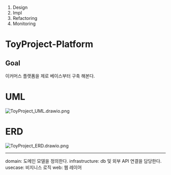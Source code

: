 1. Design
2. Impl
3. Refactoring
4. Monitoring

# ToyProject-Platform
## Goal
이커머스 플랫폼을 제로 베이스부터 구축 해본다. 

# UML
![ToyProject_UML.drawio.png](..%2F..%2FDownloads%2FToyProject_UML.drawio.png)

# ERD
![ToyProject_ERD.drawio.png](..%2F..%2FDownloads%2FToyProject_ERD.drawio.png)


---
domain: 도메인 모델을 정의한다.
infrastructure: db 및 외부 API 연결을 담당한다.
usecase: 비지니스 로직
web: 웹 레이어